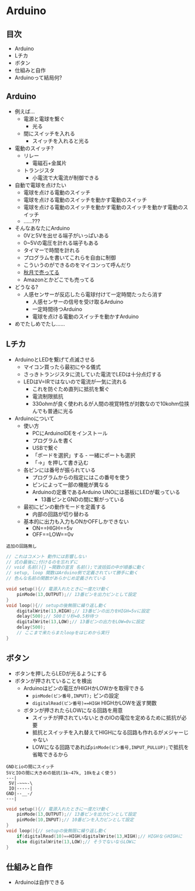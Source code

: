 # Arduino
## 目次
- Arduino
- Lチカ
- ボタン
- 仕組みと自作
- Arduinoって結局何?

## Arduino
- 例えば...
	- 電源と電球を繋ぐ
		- 光る
	- 間にスイッチを入れる
		- スイッチを入れると光る
- 電動のスイッチ?
	- リレー
		- 電磁石+金属片
	- トランジスタ
		- 小電流で大電流が制御できる
- 自動で電球を点けたい
	- 電球を点ける電動のスイッチ
	- 電球を点ける電動のスイッチを動かす電動のスイッチ
	- 電球を点ける電動のスイッチを動かす電動のスイッチを動かす電動のスイッチ
	- ......???
- そんなあなたにArduino
	- 0Vと5Vを出せる端子がいっぱいある
	- 0~5Vの電圧を計れる端子もある
	- タイマーで時間を計れる
	- プログラムを書いてこれらを自由に制御
	- こういうのができるのをマイコンって呼んだり
	- [秋月で売ってる](https://akizukidenshi.com/catalog/g/gM-07385/)
	- Amazonとかどこでも売ってる
- どうなる?
	- 人感センサーが反応したら電球付けて一定時間たったら消す
		- 人感センサーの信号を受け取るArduino
		- 一定時間待つArduino
		- 電球を点ける電動のスイッチを動かすArduino
- めでたしめでたし......

## Lチカ
- ArduinoとLEDを繋げて点滅させる
	- マイコン買ったら最初にやる儀式
	- さっきトランジスタに流していた電流でLEDは十分点灯する
	- LEDはV=IRではないので電流が一気に流れる
		- これを防ぐため直列に抵抗を繋ぐ
		- 電流制限抵抗
		- 330ohmが良く使われるが人間の視覚特性が対数なので10kohm位挟んでも普通に光る
- Arduinoについて
	- 使い方
		- PCにArduinoIDEをインストール
		- プログラムを書く
		- USBで繋ぐ
		- 「ボードを選択」する
				- 一緒にポートも選択
		- 「→」を押して書き込む
	- 各ピンには番号が振られている
		- プログラムからの指定にはこの番号を使う
		- ピンによって一部の機能が異なる
		- Arduinoの定番であるArduino UNOには基板にLEDが載っている
			- 13番ピンとGNDの間に繋がっている
	- 最初にピンの動作モードを定義する
		- 内部の回路が切り替わる
	- 基本的に出力も入力もONかOFFしかできない
		- ON==HIGH==5v
		- OFF==LOW==0v

```
追加の回路無し
```
```cpp
// これはコメント 動作には影響しない
// 式の最後に;付けるのを忘れずに
// void 名前(){} ←関数の宣言 名前();で波括弧の中が順番に動く
// setup, loop 関数はArduino側で定義されていて勝手に動く
// 色んな名前の関数があらかじめ定義されている

void setup(){// 電源入れたときに一度だけ動く
	pinMode(13,OUTPUT);// 13番ピンを出力ピンとして設定
}
void loop(){// setupの後無限に繰り返し動く
	digitalWrite(13,HIGH);// 13番ピンの出力をHIGH=5vに設定
	delay(500);// 500ミリ秒=0.5秒待つ
	digitalWrite(13,LOW);// 13番ピンの出力をLOW=0vに設定
	delay(500);
	// ここまで来たらまたloopをはじめから実行
}
```
## ボタン
- ボタンを押したらLEDが光るようにする
- ボタンが押されていることを検出
	- Arduinoはピンの電圧がHIGHかLOWかを取得できる
		- `pinMode(ピン番号,INPUT);` ピンの設定
		- `digitalRead(ピン番号)==HIGH` HIGHかLOWを返す関数
	- ボタンが押されたらLOWになる回路を用意
		- スイッチが押されていないときのIOの電位を定めるために抵抗が必要
		- 抵抗とスイッチを入れ替えてHIGHになる回路も作れるがメジャーじゃない
		- LOWになる回路であれば`pinMode(ピン番号,INPUT_PULLUP);`で抵抗を省略できるから

```
GNDとioの間にスイッチ
5VとIOの間に大きめの抵抗(1k~47k, 10kをよく使う)
---|
 5V|-~~~-\
 IO|-----|
GND|--__-/
---|
```
```cpp
void setup(){// 電源入れたときに一度だけ動く
	pinMode(13,OUTPUT);// 13番ピンを出力ピンとして設定
	pinMode(10,INPUT);// 10番ピンを入力ピンとして設定
}
void loop(){// setupの後無限に繰り返し動く
	if(digitalRead(10)==HIGH)digitalWrite(13,HIGH);// HIGHならHIGHに
	else digitalWrite(13,LOW);// そうでないならLOWに
}
```

## 仕組みと自作
- Arduinoは自作できる
